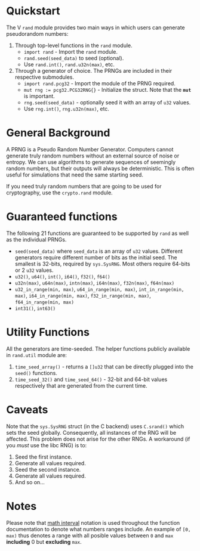 # Quickstart

The V `rand` module provides two main ways in which users can generate pseudorandom numbers:

1. Through top-level functions in the `rand` module.
   - `import rand` - Import the `rand` module.
   - `rand.seed(seed_data)` to seed (optional).
   - Use `rand.int()`, `rand.u32n(max)`, etc.
2. Through a generator of choice. The PRNGs are included in their respective submodules.
   - `import rand.pcg32` - Import the module of the PRNG required.
   - `mut rng := pcg32.PCG32RNG{}` - Initialize the struct. Note that the **`mut`** is important.
   - `rng.seed(seed_data)` - optionally seed it with an array of `u32` values.
   - Use `rng.int()`, `rng.u32n(max)`, etc.

# General Background

A PRNG is a Pseudo Random Number Generator. 
Computers cannot generate truly random numbers without an external source of noise or entropy. 
We can use algorithms to generate sequences of seemingly random numbers, 
but their outputs will always be deterministic. 
This is often useful for simulations that need the same starting seed.

If you need truly random numbers that are going to be used for cryptography, 
use the `crypto.rand` module.

# Guaranteed functions

The following 21 functions are guaranteed to be supported by `rand` 
as well as the individual PRNGs.

- `seed(seed_data)` where `seed_data` is an array of `u32` values. 
    Different generators require different number of bits as the initial seed. 
    The smallest is 32-bits, required by `sys.SysRNG`. 
    Most others require 64-bits or 2 `u32` values.
- `u32()`, `u64()`, `int()`, `i64()`, `f32()`, `f64()`
- `u32n(max)`, `u64n(max)`, `intn(max)`, `i64n(max)`, `f32n(max)`, `f64n(max)`
- `u32_in_range(min, max)`, `u64_in_range(min, max)`, `int_in_range(min, max)`, 
    `i64_in_range(min, max)`, `f32_in_range(min, max)`, `f64_in_range(min, max)`
- `int31()`, `int63()`

# Utility Functions

All the generators are time-seeded. 
The helper functions publicly available in `rand.util` module are:

1. `time_seed_array()` - returns a `[]u32` that can be directly plugged into the `seed()` functions.
2. `time_seed_32()` and `time_seed_64()` - 32-bit and 64-bit values respectively
    that are generated from the current time.

# Caveats

Note that the `sys.SysRNG` struct (in the C backend) uses `C.srand()` which sets the seed globally.
Consequently, all instances of the RNG will be affected. 
This problem does not arise for the other RNGs. 
A workaround (if you _must_ use the libc RNG) is to:

1. Seed the first instance.
2. Generate all values required.
3. Seed the second instance.
4. Generate all values required.
5. And so on...

# Notes

Please note that [math interval](https://en.wikipedia.org/wiki/Interval_(mathematics)#Including_or_excluding_endpoints) notation is used throughout
the function documentation to denote what numbers ranges include.
An example of `[0, max)` thus denotes a range with all posible values between `0` and `max` **including** 0 but **excluding** `max`.
